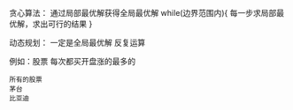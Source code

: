 贪心算法：
    通过局部最优解获得全局最优解
    while(边界范围内){
        每一步求局部最优解，求出可行的结果
    }


动态规划：
    一定是全局最优解
    反复运算


例如：股票
    每次都买开盘涨的最多的

    所有的股票
    茅台
    比亚迪